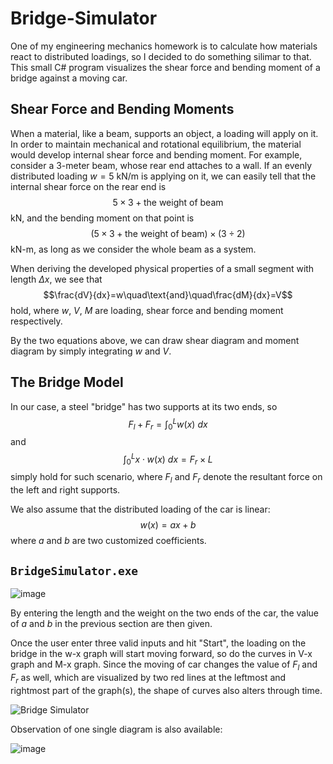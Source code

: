 # Bridge-Simulator
One of my engineering mechanics homework is to calculate how materials react to distributed loadings, so I decided to do something silimar to that. This small C# program visualizes the shear force and bending moment of a bridge against a moving car.

## Shear Force and Bending Moments
When a material, like a beam, supports an object, a loading will apply on it. In order to maintain mechanical and rotational equilibrium, the material would develop internal shear force and bending moment. For example, consider a $3$-meter beam, whose rear end attaches to a wall. If an evenly distributed loading $w=5$ kN/m is applying on it, we can easily tell that the internal shear force on the rear end is
$$5\times 3+\text{the weight of beam}$$
kN, and the bending moment on that point is
$$(5\times 3+\text{the weight of beam})\times(3\div 2)$$
kN-m, as long as we consider the whole beam as a system.

When deriving the developed physical properties of a small segment with length $\Delta x$, we see that
$$\frac{dV}{dx}=w\quad\text{and}\quad\frac{dM}{dx}=V$$
hold, where $w$, $V$, $M$ are loading, shear force and bending moment respectively.

By the two equations above, we can draw shear diagram and moment diagram by simply integrating $w$ and $V$.

## The Bridge Model
In our case, a steel "bridge" has two supports at its two ends, so
$$F_l+F_r=\int_{0}^{L}w(x)\text{ }dx$$
and
$$\int_{0}^{L}x\cdot w(x)\text{ }dx=F_r\times L$$
simply hold for such scenario, where $F_l$ and $F_r$ denote the resultant force on the left and right supports.

We also assume that the distributed loading of the car is linear:
$$w(x)=ax+b$$
where $a$ and $b$ are two customized coefficients.

## `BridgeSimulator.exe`
![image](https://user-images.githubusercontent.com/100932226/171025667-94dc8e7a-6df1-49c7-8b58-cd8665d52403.png)

By entering the length and the weight on the two ends of the car, the value of $a$ and $b$ in the previous section are then given.

Once the user enter three valid inputs and hit "Start", the loading on the bridge in the w-x graph will start moving forward, so do the curves in V-x graph and M-x graph. Since the moving of car changes the value of $F_l$ and $F_r$ as well, which are visualized by two red lines at the leftmost and rightmost part of the graph(s), the shape of curves also alters through time.

![Bridge Simulator](https://user-images.githubusercontent.com/100932226/171028945-f5de489b-fa0e-4bc1-b61a-8ce4c67a404e.gif)

Observation of one single diagram is also available:

![image](https://user-images.githubusercontent.com/100932226/171029638-76778e37-8db4-432a-bfce-9353cc96d5ba.png)
